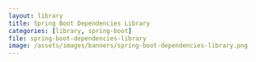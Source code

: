 ```yaml
---
layout: library
title: Spring Boot Dependencies Library
categories: [library, spring-boot]
file: spring-boot-dependencies-library
image: /assets/images/banners/spring-boot-dependencies-library.png
---
```



